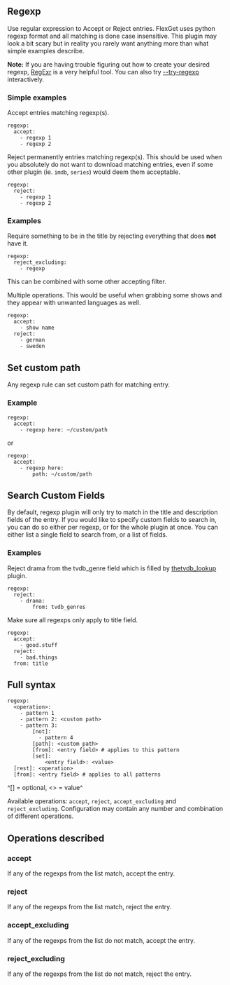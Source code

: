 ## Regexp
Use regular expression to Accept or Reject entries. FlexGet uses python regexp format and all matching is done case insensitive. This plugin may look a bit scary but in reality you rarely want anything more than what simple examples describe.

**Note:** If you are having trouble figuring out how to create your desired regexp, [RegExr](http://www.gskinner.com/RegExr/) is a very helpful tool. You can also try [--try-regexp](/Plugins/try_regexp) interactively.

### Simple examples
Accept entries matching regexp(s).

```
regexp:
  accept:
    - regexp 1
    - regexp 2
```

Reject permanently entries matching regexp(s). This should be used when you absolutely do not want to download matching entries, even if some other plugin (ie. `imdb`, `series`) would deem them acceptable.

```
regexp:
  reject:
    - regexp 1
    - regexp 2
```

### Examples
Require something to be in the title by rejecting everything that does **not** have it.

```
regexp:
  reject_excluding:
    - regexp
```

This can be combined with some other accepting filter.

Multiple operations. This would be useful when grabbing some shows and they appear with unwanted languages as well.

```
regexp:
  accept:
    - show name
  reject:
    - german
    - sweden
```

## Set custom path
Any regexp rule can set custom path for matching entry.

### Example
```
regexp:
  accept: 
    - regexp here: ~/custom/path
```

or

```
regexp:
  accept: 
    - regexp here:
        path: ~/custom/path
```

## Search Custom Fields
By default, regexp plugin will only try to match in the title and description fields of the entry. If you would like to specify custom fields to search in, you can do so either per regexp, or for the whole plugin at once. You can either list a single field to search from, or a list of fields.

### Examples
Reject drama from the tvdb_genre field which is filled by [thetvdb_lookup](/Plugins/thetvdb_lookup) plugin.
```
regexp:
  reject:
    - drama:
        from: tvdb_genres
```
Make sure all regexps only apply to title field.
```
regexp:
  accept:
    - good.stuff
  reject:
    - bad.things
  from: title
```

## Full syntax
```
regexp:
  <operation>:
    - pattern 1
    - pattern 2: <custom path>
    - pattern 3:
        [not]:
          - pattern 4
        [path]: <custom path>
        [from]: <entry field> # applies to this pattern
        [set]:
            <entry field>: <value>
  [rest]: <operation>
  [from]: <entry field> # applies to all patterns
```

^[] = optional, <> = value^

Available operations: `accept`, `reject`, `accept_excluding` and `reject_excluding`.
Configuration may contain any number and combination of different operations.

## Operations described
### accept
If any of the regexps from the list match, accept the entry.

### reject
If any of the regexps from the list match, reject the entry.

### accept_excluding
If any of the regexps from the list do not match, accept the entry.

### reject_excluding
If any of the regexps from the list do not match, reject the entry.